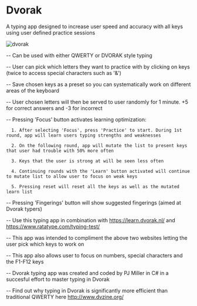 # Dvorak
A typing app designed to increase user speed and accuracy with all keys using user defined practice sessions

![dvorak](https://user-images.githubusercontent.com/28571149/36648448-a5b10a52-1a48-11e8-99da-88cddaed3399.jpg)

  -- Can be used with either QWERTY or DVORAK style typing 

  -- User can pick which letters they want to practice with by clicking on keys (twice to access special characters such as '&')
  

  -- Save chosen keys as a preset so you can systematically work on different areas of the keyboard 
  
  -- User chosen letters will then be served to user randomly for 1 minute. +5 for correct answers and -3 for incorrect
  
  -- Pressing 'Focus' button activates learning optimization:
  
      1. After selecting 'Focus', press 'Practice' to start. During 1st round, app will learn users typing strengths and weaknesses
      
      2. On the following round, app will mutate the list to present keys that user had trouble with 50% more often
      
      3. Keys that the user is strong at will be seen less often
      
      4. Continuing rounds with the 'Learn' button activated will continue to mutate list to allow user to focus on weak keys
      
      5. Pressing reset will reset all the keys as well as the mutated learn list
  
  -- Pressing 'Fingerings' button will show suggested fingerings (aimed at Dvorak typers) 
  
  -- Use this typing app in combination with https://learn.dvorak.nl/ and https://www.ratatype.com/typing-test/
  
  -- This app was intended to compliment the above two websites letting the user pick which keys to work on
  
  -- This app also allows user to focus on numbers, special characters and the F1-F12 keys
  
  -- Dvorak typing app was created and coded by PJ Miller in C# in a succesful effort to master typing in Dvorak
  
  -- Find out why typing in Dvorak is significantly more efficient than traditional QWERTY here http://www.dvzine.org/

